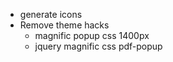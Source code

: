 

* generate icons
* Remove theme hacks
    * magnific popup css 1400px
    * jquery magnific css pdf-popup